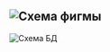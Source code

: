 ![Схема фигмы](https://github.com/Mika-dot/Laboratory-work-of-the-second-semester/blob/main/lab%205/%D0%B4%D0%B7/img/Figma.PNG)
---
![Схема БД](https://github.com/Mika-dot/Laboratory-work-of-the-second-semester/blob/main/lab%205/%D0%B4%D0%B7/img/M1.png)
